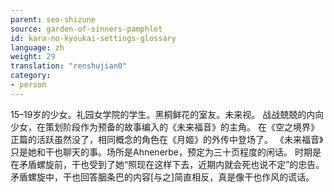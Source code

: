 ```yaml
---
parent: seo-shizune
source: garden-of-sinners-pamphlet
id: kara-no-kyoukai-settings-glossary
language: zh
weight: 29
translation: "renshujian0"
category:
- person
---
```


15–19岁的少女。礼园女学院的学生。黑桐鲜花的室友。未来视。
战战兢兢的内向少女，在策划阶段作为预备的故事编入的《未来福音》的主角。
在《空之境界》正篇的活跃虽然没了，相同概念的角色在《月姬》的外传中登场了。
《未来福音》只是她和干也聊天的事。场所是Ahnenerbe，预定为三十页程度的闲话。
时期是在矛盾螺旋前，干也受到了她“照现在这样下去，近期内就会死也说不定”的忠告。矛盾螺旋中，干也回答胭条巴的内容[与之]简直相反，真是像干也作风的谎话。
